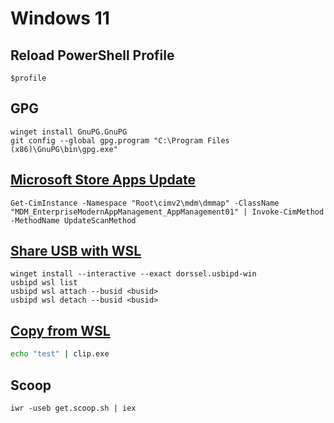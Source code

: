 # Windows 11

## Reload PowerShell Profile

```
$profile
```

## GPG

```
winget install GnuPG.GnuPG
git config --global gpg.program "C:\Program Files (x86)\GnuPG\bin\gpg.exe"
```

## [Microsoft Store Apps Update][1]


```title="Powershell"
Get-CimInstance -Namespace "Root\cimv2\mdm\dmmap" -ClassName "MDM_EnterpriseModernAppManagement_AppManagement01" | Invoke-CimMethod -MethodName UpdateScanMethod
```

## [Share USB with WSL][2]

```title="Powershell"
winget install --interactive --exact dorssel.usbipd-win
usbipd wsl list
usbipd wsl attach --busid <busid>
usbipd wsl detach --busid <busid>
```

## [Copy from WSL][3]

```bash
echo "test" | clip.exe
```

## Scoop

```
iwr -useb get.scoop.sh | iex
```

[1]: https://social.technet.microsoft.com/Forums/windows/en-US/5ac7daa9-54e6-43c0-9746-293dcb8ef2ec/
[2]: https://devblogs.microsoft.com/commandline/connecting-usb-devices-to-wsl/
[3]: https://www.raymondcamden.com/2017/10/19/copying-to-clipboard-with-windows-subsystem-for-linux
